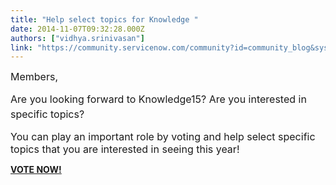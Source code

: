 ```yaml
---
title: "Help select topics for Knowledge "
date: 2014-11-07T09:32:28.000Z
authors: ["vidhya.srinivasan"]
link: "https://community.servicenow.com/community?id=community_blog&sys_id=285d2629dbd0dbc01dcaf3231f96192f"
---
```

<p><span style="font-size: 12pt;">Members,</span></p><p></p><p><span style="font-size: 12pt;">Are you looking forward to Knowledge15? </span><span style="font-size: 12pt; line-height: 1.5em;">Are you interested in specific topics?</span></p><p></p><p><span style="font-size: 12pt;">You can play an important role by voting and help select specific topics that you are interested in seeing this year!</span></p><p></p><p><a _jive_internal="true" href="/community/knowledge-user-conference/knowledge15/topics"><strong>VOTE NOW! </strong></a></p>